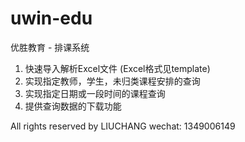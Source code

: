 # uwin-edu
优胜教育 - 排课系统

1. 快速导入解析Excel文件 (Excel格式见template) <br/>
2. 实现指定教师，学生，未归类课程安排的查询 <br/>
3. 实现指定日期或一段时间的课程查询 <br/>
4. 提供查询数据的下载功能 <br/>


All rights reserved by LIUCHANG
wechat: 1349006149

